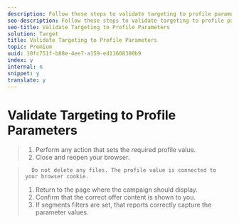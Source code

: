 ```yaml
---
description: Follow these steps to validate targeting to profile parameters.
seo-description: Follow these steps to validate targeting to profile parameters.
seo-title: Validate Targeting to Profile Parameters
solution: Target
title: Validate Targeting to Profile Parameters
topic: Premium
uuid: 10fc751f-b88e-4ee7-a159-ed11608300b9
index: y
internal: n
snippet: y
translate: y
---
```


# Validate Targeting to Profile Parameters


>1. Perform any action that sets the required profile value.
>1. Close and reopen your browser.

>       Do not delete any files. The profile value is connected to your browser cookie. 
>1. Return to the page where the campaign should display.
>1. Confirm that the correct offer content is shown to you.
>1. If segments filters are set, that reports correctly capture the parameter values.

